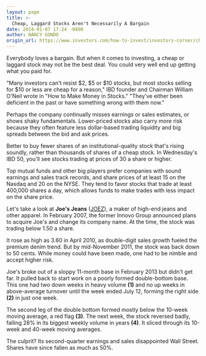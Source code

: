 ```yaml
---
layout: page
title: >-
  Cheap, Laggard Stocks Aren't Necessarily A Bargain
date: 2014-01-07 17:24 -0800
author: NANCY GONDO
origin_url: https://www.investors.com/how-to-invest/investors-corner/cheap-or-laggard-stocks-are-not-bargains/
---
```


Everybody loves a bargain. But when it comes to investing, a cheap or laggard stock may not be the best deal. You could very well end up getting what you paid for.

"Many investors can't resist \$2, \$5 or \$10 stocks, but most stocks selling for \$10 or less are cheap for a reason," IBD founder and Chairman William O'Neil wrote in "How to Make Money in Stocks." "They've either been deficient in the past or have something wrong with them now."

Perhaps the company continually misses earnings or sales estimates, or shows shaky fundamentals. Lower-priced stocks also carry more risk because they often feature less dollar-based trading liquidity and big spreads between the bid and ask prices.

Better to buy fewer shares of an institutional-quality stock that's rising soundly, rather than thousands of shares of a cheap stock. In Wednesday's IBD 50, you'll see stocks trading at prices of 30 a share or higher.

Top mutual funds and other big players prefer companies with sound earnings and sales track records, and share prices of at least 15 on the Nasdaq and 20 on the NYSE. They tend to favor stocks that trade at least 400,000 shares a day, which allows funds to make trades with less impact on the share price.

Let's take a look at **Joe's Jeans** ([JOEZ](https://research.investors.com/quote.aspx?symbol=JOEZ)), a maker of high-end jeans and other apparel. In February 2007, the former Innovo Group announced plans to acquire Joe's and change its company name. At the time, the stock was trading below 1.50 a share.

It rose as high as 3.60 in April 2010, as double-digit sales growth fueled the premium denim trend. But by mid-November 2011, the stock was back down to 50 cents. While money could have been made, one had to be nimble and accept higher risk.

Joe's broke out of a sloppy 11-month base in February 2013 but didn't get far. It pulled back to start work on a poorly formed double-bottom base. This one had two down weeks in heavy volume **(1)** and no up weeks in above-average turnover until the week ended July 12, forming the right side **(2)** in just one week.

The second leg of the double bottom formed mostly below the 10-week moving average, a red flag **(3)**. The next week, the stock reversed badly, falling 28% in its biggest weekly volume in years **(4)**. It sliced through its 10-week and 40-week moving averages.

The culprit? Its second-quarter earnings and sales disappointed Wall Street. Shares have since fallen as much as 50%.
